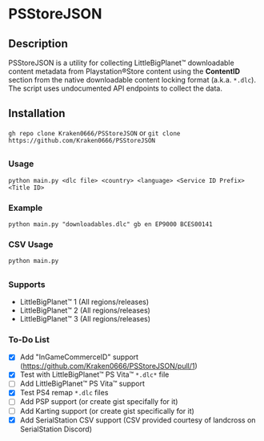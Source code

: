 # PSStoreJSON

## Description
PSStoreJSON is a utility for collecting LittleBigPlanet™ downloadable content metadata from Playstation®Store content using the **ContentID** section from the native downloadable content locking format (a.k.a. `*.dlc`). The script uses undocumented API endpoints to collect the data.

## Installation

`gh repo clone Kraken0666/PSStoreJSON`
or
`git clone https://github.com/Kraken0666/PSStoreJSON`

##

### Usage
`python main.py <dlc file> <country> <language> <Service ID Prefix> <Title ID>`

### Example
`python main.py "downloadables.dlc" gb en EP9000 BCES00141`

### CSV Usage
`python main.py`

##

### Supports
- LittleBigPlanet™ 1 (All regions/releases)
- LittleBigPlanet™ 2 (All regions/releases)
- LittleBigPlanet™ 3 (All regions/releases)

### To-Do List
- [x] Add "InGameCommerceID" support (https://github.com/Kraken0666/PSStoreJSON/pull/1)
- [x] Test with LittleBigPlanet™ PS Vita™ `*.dlc*` file
- [ ] Add LittleBigPlanet™ PS Vita™ support
- [x] Test PS4 remap `*.dlc` files
- [ ] Add PSP support (or create gist specifally for it)
- [ ] Add Karting support (or create gist specifically for it)
- [x] Add SerialStation CSV support (CSV provided courtesy of landcross on SerialStation Discord)

